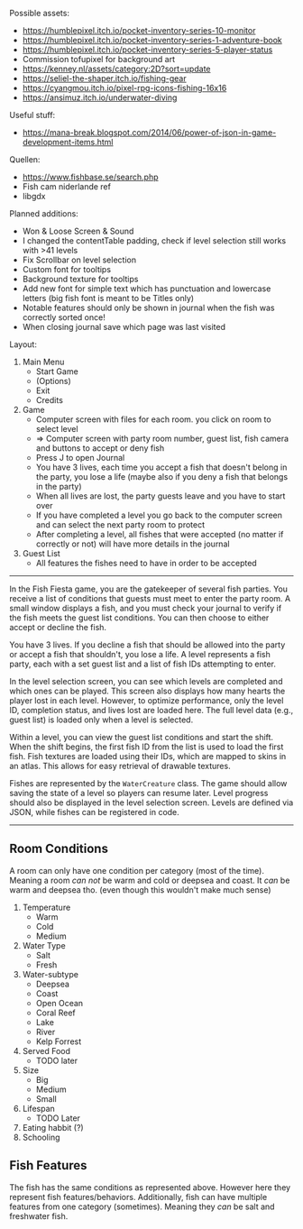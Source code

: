 Possible assets:
- https://humblepixel.itch.io/pocket-inventory-series-10-monitor
- https://humblepixel.itch.io/pocket-inventory-series-1-adventure-book
- https://humblepixel.itch.io/pocket-inventory-series-5-player-status
- Commission tofupixel for background art
- https://kenney.nl/assets/category:2D?sort=update
- https://seliel-the-shaper.itch.io/fishing-gear
- https://cyangmou.itch.io/pixel-rpg-icons-fishing-16x16
- https://ansimuz.itch.io/underwater-diving

Useful stuff:
- https://mana-break.blogspot.com/2014/06/power-of-json-in-game-development-items.html

Quellen: 
- https://www.fishbase.se/search.php
- Fish cam niderlande ref
- libgdx

Planned additions:
- Won & Loose Screen & Sound
- I changed the contentTable padding, check if level selection still works with >41 levels
- Fix Scrollbar on level selection
- Custom font for tooltips
- Background texture for tooltips
- Add new font for simple text which has punctuation and lowercase letters (big fish font is meant to be Titles only)
- Notable features should only be shown in journal when the fish was correctly sorted once!
- When closing journal save which page was last visited

Layout:
1. Main Menu
   - Start Game
   - (Options)
   - Exit
   - Credits
2. Game
   - Computer screen with files for each room. you click on room to select level 
   - => Computer screen with party room number, guest list, fish camera and buttons to accept or deny fish
   - Press J to open Journal
   - You have 3 lives, each time you accept a fish that doesn't belong in the party, you lose a life (maybe also if you deny a fish that belongs in the party)
   - When all lives are lost, the party guests leave and you have to start over
   - If you have completed a level you go back to the computer screen and can select the next party room to protect
   - After completing a level, all fishes that were accepted (no matter if correctly or not) will have more details in the journal
3. Guest List
   - All features the fishes need to have in order to be accepted

---

In the Fish Fiesta game, you are the gatekeeper of several fish parties. You receive a list of conditions that guests must meet to enter the party room. A small window displays a fish, and you must check your journal to verify if the fish meets the guest list conditions. You can then choose to either accept or decline the fish. 

You have 3 lives. If you decline a fish that should be allowed into the party or accept a fish that shouldn't, you lose a life. A level represents a fish party, each with a set guest list and a list of fish IDs attempting to enter. 

In the level selection screen, you can see which levels are completed and which ones can be played. This screen also displays how many hearts the player lost in each level. However, to optimize performance, only the level ID, completion status, and lives lost are loaded here. The full level data (e.g., guest list) is loaded only when a level is selected.

Within a level, you can view the guest list conditions and start the shift. When the shift begins, the first fish ID from the list is used to load the first fish. Fish textures are loaded using their IDs, which are mapped to skins in an atlas. This allows for easy retrieval of drawable textures.

Fishes are represented by the `WaterCreature` class. The game should allow saving the state of a level so players can resume later. Level progress should also be displayed in the level selection screen. Levels are defined via JSON, while fishes can be registered in code.

---

## Room Conditions
A room can only have one condition per category (most of the time). Meaning a room _can not_ be warm and cold or deepsea and coast. It _can_ be warm and deepsea tho. (even though this wouldn't make much sense)

1. Temperature
   - Warm
   - Cold
   - Medium
2. Water Type
   - Salt
   - Fresh
3. Water-subtype
   - Deepsea
   - Coast
   - Open Ocean
   - Coral Reef
   - Lake
   - River
   - Kelp Forrest
4. Served Food
   - TODO later
5. Size
   - Big
   - Medium
   - Small
6. Lifespan
   - TODO Later
7. Eating habbit (?)
8. Schooling

## Fish Features
The fish has the same conditions as represented above. However here they represent fish features/behaviors.
Additionally, fish can have multiple features from one category (sometimes). Meaning they _can_ be salt and freshwater fish.

